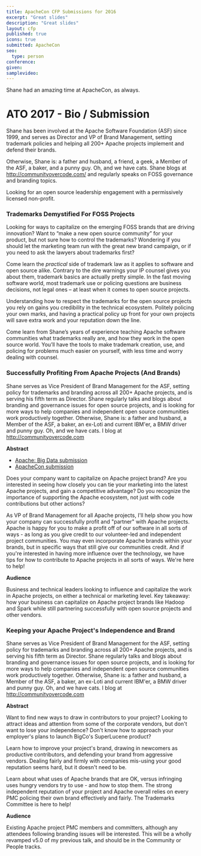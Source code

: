 ```yaml
---
title: ApacheCon CFP Submissions for 2016
excerpt: "Great slides"
description: "Great slides"
layout: cfp
published: true
icons: true
submitted: ApacheCon
seo:
  type: person
conference: 
given: 
samplevideo: 
---
```


<div class="lead bg-info well">
Shane had an amazing time at ApacheCon, as always.
</div>

# ATO 2017 - Bio / Submission
Shane has been involved at the Apache Software Foundation (ASF) since 1999, and serves as Director and VP of Brand Management, setting trademark policies and helping all 200+ Apache projects implement and defend their brands.

Otherwise, Shane is: a father and husband, a friend, a geek, a Member of the ASF, a baker, and a punny guy. Oh, and we have cats.  Shane blogs at http://communityovercode.com/ and regularly speaks on FOSS governance and branding topics.

Looking for an open source leadership engagement with a permissively licensed non-profit.

### Trademarks Demystified For FOSS Projects

Looking for ways to capitalize on the emerging FOSS brands that are driving innovation? Want to “make a new open source community” for your product, but not sure how to control the trademarks? Wondering if you should let the marketing team run with the great new brand campaign, or if you need to ask the lawyers about trademarks first?

Come learn the *practical* side of trademark law as it applies to software and open source alike. Contrary to the dire warnings your IP counsel gives you about them, trademark basics are actually pretty simple. In the fast moving software world, most trademark use or policing questions are business decisions, not legal ones – at least when it comes to open source projects.

Understanding how to respect the trademarks for the open source projects you rely on gains you credibility in the technical ecosystem. Politely policing your own marks, and having a practical policy up front for your own projects will save extra work and your reputation down the line.

Come learn from Shane’s years of experience teaching Apache software communities what trademarks really are, and how they work in the open source world. You’ll have the tools to make trademark creation, use, and policing for problems much easier on yourself, with less time and worry dealing with counsel.

### Successfully Profiting From Apache Projects (And Brands)

Shane serves as Vice President of Brand Management for the ASF, setting policy for trademarks and branding across all 200+ Apache projects, and is serving his fifth term as Director. Shane regularly talks and blogs about branding and governance issues for open source projects, and is looking for more ways to help companies and independent open source communities work productively together. Otherwise, Shane is: a father and husband, a Member of the ASF, a baker, an ex-Loti and current IBM'er, a BMW driver and punny guy. Oh, and we have cats. I blog at http://communityovercode.com

**Abstract**

- [Apache: Big Data submission](http://events.linuxfoundation.org/cfp/proposals/1863/8567)
- [ApacheCon submission](http://events.linuxfoundation.org/cfp/proposals/1863/8568)

Does your company want to capitalize on Apache project brand? Are you interested in seeing how closely you can tie your marketing into the latest Apache projects, and gain a competitive advantage? Do you recognize the importance of supporting the Apache ecosystem, not just with code contributions but other actions? 

As VP of Brand Management for all Apache projects, I'll help show you how your company can successfully profit and "partner" with Apache projects. Apache is happy for you to make a profit off of our software in all sorts of ways - as long as you give credit to our volunteer-led and independent project communities. You may even incorporate Apache brands within your brands, but in specific ways that still give our communities credit. And if you're interested in having more influence over the technology, we have tips for how to contribute to Apache projects in all sorts of ways. We're here to help!

**Audience**

Business and technical leaders looking to influence and capitalize the work in Apache projects, on either a technical or marketing level. Key takeaway: how your business can capitalize on Apache project brands like Hadoop and Spark while still partnering successfully with open source projects and other vendors.

### Keeping your Apache Project's Independence and Brand

Shane serves as Vice President of Brand Management for the ASF, setting policy for trademarks and branding across all 200+ Apache projects, and is serving his fifth term as Director. Shane regularly talks and blogs about branding and governance issues for open source projects, and is looking for more ways to help companies and independent open source communities work productively together. Otherwise, Shane is: a father and husband, a Member of the ASF, a baker, an ex-Loti and current IBM'er, a BMW driver and punny guy. Oh, and we have cats. I blog at http://communityovercode.com

**Abstract**

Want to find new ways to draw in contributors to your project? Looking to attract ideas and attention from some of the corporate vendors, but don't want to lose your independence? Don't know how to approach your employer's plans to launch BigCo's SuperLucene product? 

Learn how to improve your project's brand, drawing in newcomers as productive contributors, and defending your brand from aggressive vendors. Dealing fairly and firmly with companies mis-using your good reputation seems hard, but it doesn't need to be.  

Learn about what uses of Apache brands that are OK, versus infringing uses hungry vendors try to use - and how to stop them. The strong independent reputation of your project and Apache overall relies on every PMC policing their own brand effectively and fairly. The Trademarks Committee is here to help!

**Audience**

Existing Apache project PMC members and committers, although any attendees following branding issues will be interested. This will be a wholly revamped v5.0 of my previous talk, and should be in the Community or People tracks.
